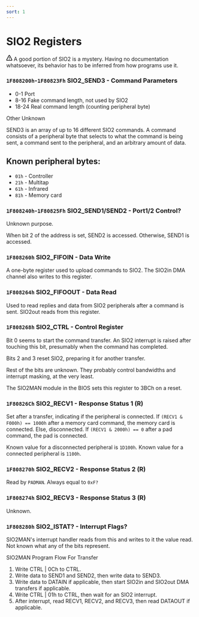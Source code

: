 ```yaml
---
sort: 1
---
```

# SIO2 Registers

<div class="flash mt-3 flash-warn">
  <!-- <%= octicon "alert" %> -->
  <svg class="octicon" xmlns="http://www.w3.org/2000/svg" viewBox="0 0 16 16" width="16" height="16"><path fill-rule="evenodd" d="M8.22 1.754a.25.25 0 00-.44 0L1.698 13.132a.25.25 0 00.22.368h12.164a.25.25 0 00.22-.368L8.22 1.754zm-1.763-.707c.659-1.234 2.427-1.234 3.086 0l6.082 11.378A1.75 1.75 0 0114.082 15H1.918a1.75 1.75 0 01-1.543-2.575L6.457 1.047zM9 11a1 1 0 11-2 0 1 1 0 012 0zm-.25-5.25a.75.75 0 00-1.5 0v2.5a.75.75 0 001.5 0v-2.5z"></path></svg>
A good portion of SIO2 is a mystery. Having no documentation whatsoever, its behavior has to be inferred from how programs use it.
</div>


### `1F808200h`-`1F80823Fh` SIO2_SEND3 - Command Parameters
- 0-1   Port
- 8-16  Fake command length, not used by SIO2
- 18-24 Real command length (counting peripheral byte)

Other Unknown

SEND3 is an array of up to 16 different SIO2 commands. A command consists of a peripheral byte that selects to what the command is being sent, a command sent to the peripheral, and an arbitrary amount of data.

## Known peripheral bytes:
- `01h` - Controller
- `21h` - Multitap
- `61h` - Infrared
- `81h` - Memory card

### `1F808240h`-`1F80825Fh` SIO2_SEND1/SEND2 - Port1/2 Control?

Unknown purpose.

When bit 2 of the address is set, SEND2 is accessed. Otherwise, SEND1 is accessed.

### `1F808260h` SIO2_FIFOIN - Data Write
A one-byte register used to upload commands to SIO2. The SIO2in DMA channel also writes to this register.

### `1F808264h` SIO2_FIFOOUT - Data Read
Used to read replies and data from SIO2 peripherals after a command is sent. SIO2out reads from this register.

### `1F808268h` SIO2_CTRL - Control Register

Bit 0 seems to start the command transfer. An SIO2 interrupt is raised after touching this bit, presumably when the command has completed.

Bits 2 and 3 reset SIO2, preparing it for another transfer.

Rest of the bits are unknown. They probably control bandwidths and interrupt masking, at the very least.

The SIO2MAN module in the BIOS sets this register to 3BCh on a reset.

### `1F80826Ch` SIO2_RECV1 - Response Status 1 (R)
Set after a transfer, indicating if the peripheral is connected.
If `(RECV1 & F000h) == 1000h` after a memory card command, the memory card is connected. Else, disconnected.
If `(RECV1 & 2000h) == 0` after a pad command, the pad is connected.

Known value for a disconnected peripheral is `1D100h`. Known value for a connected peripheral is `1100h`.

### `1F808270h` SIO2_RECV2 - Response Status 2 (R)
Read by `PADMAN`. Always equal to `0xF?`

### `1F808274h` SIO2_RECV3 - Response Status 3 (R)
Unknown.

### `1F808280h` SIO2_ISTAT? - Interrupt Flags?
SIO2MAN's interrupt handler reads from this and writes to it the value read. Not known what any of the bits represent.

SIO2MAN Program Flow For Transfer
1. Write CTRL | 0Ch to CTRL.
2. Write data to SEND1 and SEND2, then write data to SEND3.
3. Write data to DATAIN if applicable, then start SIO2in and SIO2out DMA transfers if applicable.
4. Write CTRL | 01h to CTRL, then wait for an SIO2 interrupt.
5. After interrupt, read RECV1, RECV2, and RECV3, then read DATAOUT if applicable.

